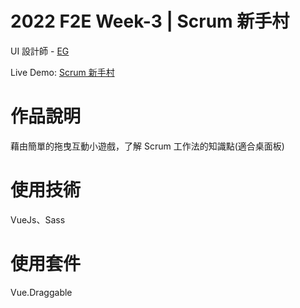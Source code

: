 # 2022 F2E Week-3 | Scrum 新手村

UI 設計師 - [EG](https://2022.thef2e.com/users/12061549261454740203)

Live Demo: [Scrum 新手村](https://meijun17.github.io/the_f2e_4th_week3/)

# 作品說明

藉由簡單的拖曳互動小遊戲，了解 Scrum 工作法的知識點(適合桌面板)

# 使用技術

VueJs、Sass

# 使用套件
Vue.Draggable
